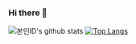 ### Hi there 👋
![본인ID's github stats](https://github-readme-stats.vercel.app/api?username=lulupang2&show_icons=true)
[![Top Langs](https://github-readme-stats.vercel.app/api/top-langs/?username=lulupang2&layout=compact)](https://github.com/lulupang2)
<!--
**lulupang2/lulupang2** is a ✨ _special_ ✨ repository because its `README.md` (this file) appears on your GitHub profile.

Here are some ideas to get you started:

- 🔭 I’m currently working on ...
- 🌱 I’m currently learning ...
- 👯 I’m looking to collaborate on ...
- 🤔 I’m looking for help with ...
- 💬 Ask me about ...
- 📫 How to reach me: ...
- 😄 Pronouns: ...
- ⚡ Fun fact: ...
-->
